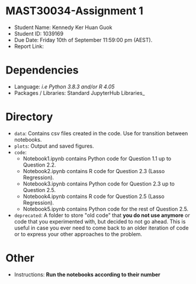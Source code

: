 # MAST30034-Assignment 1
- Student Name: Kennedy Ker Huan Guok
- Student ID: 1039169
- Due Date: Friday 10th of September 11:59:00 pm (AEST).
- Report Link: 

# Dependencies
- Language: _i.e Python 3.8.3 and/or R 4.05_
- Packages / Libraries: Standard JupyterHub Libraries_

# Directory
- `data`: Contains csv files created in the code. Use for transition between notebooks.
- `plots`: Output and saved figures.
- `code`: 
    - Notebook1.ipynb contains Python code for Question 1.1 up to Question 2.2.
    - Notebook2.ipynb contains R code for Question 2.3 (Lasso Regression).
    - Notebook3.ipynb contains Python code for Question 2.3 up to Question 2.5.
    - Notebook4.ipynb contains R code for Question 2.5 (Lasso Regression).
    - Notebook5.ipynb contains Python code for the rest of Question 2.5.
- `deprecated`: A folder to store "old code" that **you do not use anymore** or code that you experimented with, but decided to not go ahead. This is useful in case you ever need to come back to an older iteration of code or to express your other approaches to the problem.

# Other
- Instructions: **Run the notebooks according to their number**